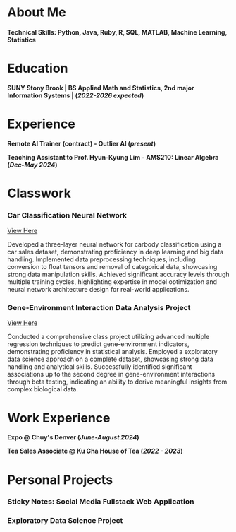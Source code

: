 # About Me

#### Technical Skills: Python, Java, Ruby, R, SQL, MATLAB, Machine Learning, Statistics

# Education			        		
**SUNY Stony Brook | BS Applied Math and Statistics, 2nd major Information Systems | (_2022-2026 expected_)** 

# Experience

**Remote AI Trainer (contract) - Outlier AI (_present_)**

**Teaching Assistant to Prof. Hyun-Kyung Lim - AMS210: Linear Algebra (_Dec-May 2024_)**

# Classwork
### Car Classification Neural Network
[View Here](https://github.com/jn9he/car_nn/tree/main)

Developed a three-layer neural network for carbody classification using a car sales dataset, demonstrating proficiency in deep learning and big data handling. Implemented data preprocessing techniques, including conversion to float tensors and removal of categorical data, showcasing strong data manipulation skills. Achieved significant accuracy levels through multiple training cycles, highlighting expertise in model optimization and neural network architecture design for real-world applications.

### Gene-Environment Interaction Data Analysis Project
[View Here](https://www.mdpi.com/1424-8220/22/11/4240)

Conducted a comprehensive class project utilizing advanced multiple regression techniques to predict gene-environment indicators, demonstrating proficiency in statistical analysis. Employed a  exploratory data science approach on a complete dataset, showcasing strong data handling and analytical skills. Successfully identified significant associations up to the second degree in gene-environment interactions through beta testing, indicating an ability to derive meaningful insights from complex biological data.

# Work Experience

**Expo @ Chuy's Denver (_June-August 2024_)**

**Tea Sales Associate @ Ku Cha House of Tea (_2022 - 2023_)**

# Personal Projects

### Sticky Notes: Social Media Fullstack Web Application

### Exploratory Data Science Project

